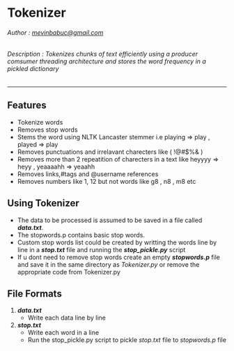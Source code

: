 Tokenizer
=========

###### Author      : mevinbabuc@gmail.com
###### Description : Tokenizes chunks of text efficiently using a producer comsumer threading architecture and stores the word frequency in a pickled dictionary
__________________________________________________________________________________


## Features

* Tokenize words
* Removes stop words
* Stems the word using NLTK Lancaster stemmer i.e playing => play , played => play
* Removes punctuations and irrelavant charecters like ( !@#$%& )
* Removes more than 2 repeatition of charecters in a text like heyyyy => heyy , yeaaaahh => yeaahh
* Removes links,#tags and @username references
* Removes numbers like 1, 12 but not words like g8 , n8 , m8 etc

## Using Tokenizer

* The data to be processed is assumed to be saved in a file called __*data.txt*__.
* The stopwords.p contains basic stop words.
* Custom stop words list could be created by writting the words line by line in a __*stop.txt*__ file and running the __*stop_pickle.py*__ script
* If u dont need to remove stop words create an empty __*stopwords.p*__ file and save it in the same directory as *Tokenizer.py* or remove the appropriate code from Tokenizer.py

## File Formats

1. __*data.txt*__
	* Write each data line by line
2. __*stop.txt*__
	* Write each word in a line
	* Run the stop_pickle.py script to pickle *stop.txt* file to *stopwords.p* file